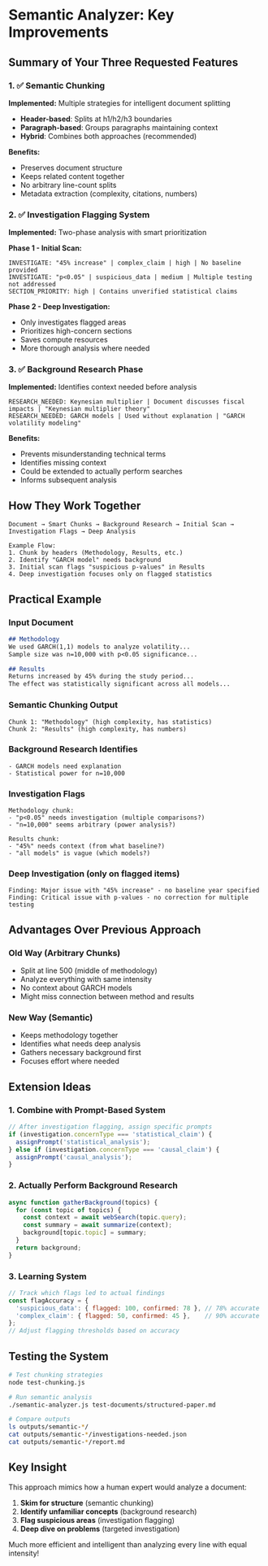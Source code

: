 # Semantic Analyzer: Key Improvements

## Summary of Your Three Requested Features

### 1. ✅ Semantic Chunking
**Implemented:** Multiple strategies for intelligent document splitting

- **Header-based**: Splits at h1/h2/h3 boundaries
- **Paragraph-based**: Groups paragraphs maintaining context
- **Hybrid**: Combines both approaches (recommended)

**Benefits:**
- Preserves document structure
- Keeps related content together
- No arbitrary line-count splits
- Metadata extraction (complexity, citations, numbers)

### 2. ✅ Investigation Flagging System
**Implemented:** Two-phase analysis with smart prioritization

**Phase 1 - Initial Scan:**
```
INVESTIGATE: "45% increase" | complex_claim | high | No baseline provided
INVESTIGATE: "p<0.05" | suspicious_data | medium | Multiple testing not addressed
SECTION_PRIORITY: high | Contains unverified statistical claims
```

**Phase 2 - Deep Investigation:**
- Only investigates flagged areas
- Prioritizes high-concern sections
- Saves compute resources
- More thorough analysis where needed

### 3. ✅ Background Research Phase
**Implemented:** Identifies context needed before analysis

```
RESEARCH_NEEDED: Keynesian multiplier | Document discusses fiscal impacts | "Keynesian multiplier theory"
RESEARCH_NEEDED: GARCH models | Used without explanation | "GARCH volatility modeling"
```

**Benefits:**
- Prevents misunderstanding technical terms
- Identifies missing context
- Could be extended to actually perform searches
- Informs subsequent analysis

## How They Work Together

```
Document → Smart Chunks → Background Research → Initial Scan → Investigation Flags → Deep Analysis

Example Flow:
1. Chunk by headers (Methodology, Results, etc.)
2. Identify "GARCH model" needs background
3. Initial scan flags "suspicious p-values" in Results
4. Deep investigation focuses only on flagged statistics
```

## Practical Example

### Input Document
```markdown
## Methodology
We used GARCH(1,1) models to analyze volatility...
Sample size was n=10,000 with p<0.05 significance...

## Results  
Returns increased by 45% during the study period...
The effect was statistically significant across all models...
```

### Semantic Chunking Output
```
Chunk 1: "Methodology" (high complexity, has statistics)
Chunk 2: "Results" (high complexity, has numbers)
```

### Background Research Identifies
```
- GARCH models need explanation
- Statistical power for n=10,000
```

### Investigation Flags
```
Methodology chunk:
- "p<0.05" needs investigation (multiple comparisons?)
- "n=10,000" seems arbitrary (power analysis?)

Results chunk:
- "45%" needs context (from what baseline?)
- "all models" is vague (which models?)
```

### Deep Investigation (only on flagged items)
```
Finding: Major issue with "45% increase" - no baseline year specified
Finding: Critical issue with p-values - no correction for multiple testing
```

## Advantages Over Previous Approach

### Old Way (Arbitrary Chunks)
- Split at line 500 (middle of methodology)
- Analyze everything with same intensity
- No context about GARCH models
- Might miss connection between method and results

### New Way (Semantic)
- Keeps methodology together
- Identifies what needs deep analysis
- Gathers necessary background first
- Focuses effort where needed

## Extension Ideas

### 1. Combine with Prompt-Based System
```javascript
// After investigation flagging, assign specific prompts
if (investigation.concernType === 'statistical_claim') {
  assignPrompt('statistical_analysis');
} else if (investigation.concernType === 'causal_claim') {
  assignPrompt('causal_analysis');
}
```

### 2. Actually Perform Background Research
```javascript
async function gatherBackground(topics) {
  for (const topic of topics) {
    const context = await webSearch(topic.query);
    const summary = await summarize(context);
    background[topic.topic] = summary;
  }
  return background;
}
```

### 3. Learning System
```javascript
// Track which flags led to actual findings
const flagAccuracy = {
  'suspicious_data': { flagged: 100, confirmed: 78 }, // 78% accurate
  'complex_claim': { flagged: 50, confirmed: 45 },    // 90% accurate
};
// Adjust flagging thresholds based on accuracy
```

## Testing the System

```bash
# Test chunking strategies
node test-chunking.js

# Run semantic analysis
./semantic-analyzer.js test-documents/structured-paper.md

# Compare outputs
ls outputs/semantic-*/
cat outputs/semantic-*/investigations-needed.json
cat outputs/semantic-*/report.md
```

## Key Insight

This approach mimics how a human expert would analyze a document:
1. **Skim for structure** (semantic chunking)
2. **Identify unfamiliar concepts** (background research)  
3. **Flag suspicious areas** (investigation flagging)
4. **Deep dive on problems** (targeted investigation)

Much more efficient and intelligent than analyzing every line with equal intensity!